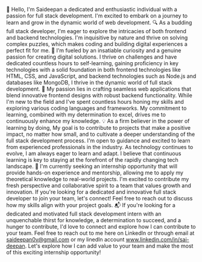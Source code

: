 👋 Hello, I'm Saideepan a dedicated and enthusiastic individual with a passion for full stack development. 
I'm excited to embark on a journey to learn and grow in the dynamic world of web development.
🔍 As a budding full stack developer, I'm eager to explore the intricacies of both frontend and backend technologies. I'm inquisitive by nature and thrive on solving complex puzzles, which makes coding and building digital experiences a perfect fit for me.
🚀 I'm fueled by an insatiable curiosity and a genuine passion for creating digital solutions. I thrive on challenges and have dedicated countless hours to self-learning, gaining proficiency in key technologies with a solid foundation in both frontend technologies like HTML, CSS, and JavaScript, and backend technologies such as Node.js and databases like MongoDB, I thrive in the dynamic world of full stack development.
🔧 My passion lies in crafting seamless web applications that blend innovative frontend designs with robust backend functionality.   While I'm new to the field and I've spent countless hours honing my skills and exploring various coding languages and frameworks. My commitment to learning, combined with my determination to excel, drives me to continuously enhance my knowledge.
💡 As a firm believer in the power of learning by doing, My goal is to contribute to projects that make a positive impact, no matter how small, and to cultivate a deeper understanding of the full stack development process. I'm open to guidance and excited to learn from experienced professionals in the industry. As technology continues to evolve, I am always eager to learn and adapt. I believe that continuous learning is key to staying at the forefront of the rapidly changing tech landscape.
🌱 I'm currently seeking an internship opportunity that will provide hands-on experience and mentorship, allowing me to apply my theoretical knowledge to real-world projects. I'm excited to contribute my fresh perspective and collaborative spirit to a team that values growth and innovation. If you're looking for a dedicated and innovative full stack developer to join your team, let's connect! Feel free to reach out to discuss how my skills align with your project goals.
📬 If you're looking for a dedicated and motivated full stack development intern with an unquenchable thirst for knowledge, a determination to succeed, and a hunger to contribute, I'd love to connect and explore how I can contribute to your team. Feel free to reach out to me here on LinkedIn or through email at saideepan0v@gmail.com or my linedIn account www.linkedin.com/in/sai-deepan. Let's explore how I can add value to your team and make the most of this exciting internship opportunity!
<!---
Saideepan01/Saideepan01 is a ✨ special ✨ repository because its `README.md` (this file) appears on your GitHub profile.
You can click the Preview link to take a look at your changes.
--->

